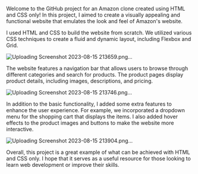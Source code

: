 Welcome to the GitHub project for an Amazon clone created using HTML and CSS only! In this project, I aimed to create a visually appealing and functional website that emulates the look and feel of Amazon's website.


I used HTML and CSS to build the website from scratch. We utilized various CSS techniques to create a fluid and dynamic layout, including Flexbox and Grid.

![Uploading Screenshot 2023-08-15 213659.png…]()

The website features a navigation bar that allows users to browse through different categories and search for products. The product pages display product details, including images, descriptions, and pricing.


![Uploading Screenshot 2023-08-15 213746.png…]()


In addition to the basic functionality, I added some extra features to enhance the user experience. For example, we incorporated a dropdown menu for the shopping cart that displays the items. I also added hover effects to the product images and buttons to make the website more interactive.



![Uploading Screenshot 2023-08-15 213904.png…]()


Overall, this project is a great example of what can be achieved with HTML and CSS only. I hope that it serves as a useful resource for those looking to learn web development or improve their skills.
